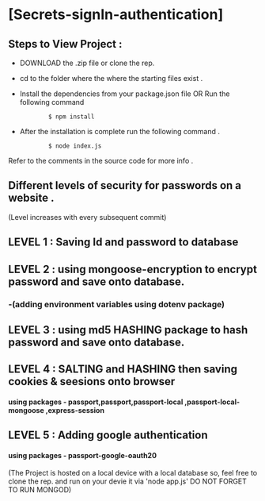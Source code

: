 # [Secrets-signIn-authentication]

## Steps to View Project :

- DOWNLOAD the .zip file or clone the rep.
- cd to the folder where the where the starting files exist .
- Install the dependencies from your package.json file OR Run the following command

              $ npm install
              
- After the installation is complete run the following command .

              $ node index.js

Refer to the comments in the source code for more info . 



## Different levels of security for passwords on a website .
(Level increases with every subsequent commit)

## LEVEL 1 : Saving Id and password to database

## LEVEL 2 : using mongoose-encryption to encrypt password and save onto database.
### -(adding environment variables using dotenv package)

## LEVEL 3 : using md5 HASHING package to hash password and save onto database.

## LEVEL 4 : SALTING and HASHING then saving cookies & seesions onto browser
   #### using packages - passport,passport,passport-local ,passport-local-mongoose ,express-session

## LEVEL 5 : Adding google authentication
   #### using packages - passport-google-oauth20 

(The Project is hosted on a local device with a local database so,
feel free to clone the rep. and run on your devie it via 'node app.js' 
DO NOT FORGET TO RUN MONGOD)

